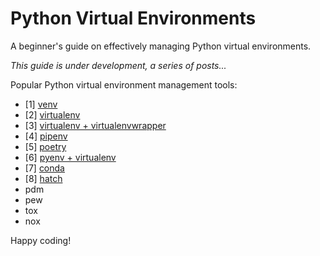 # Python Virtual Environments

A beginner's guide on effectively managing Python virtual environments.

*This guide is under development, a series of posts...*

Popular Python virtual environment management tools:
* [1] [venv](venv/README.md)
* [2] [virtualenv](virtualenv/README.md)
* [3] [virtualenv + virtualenvwrapper](virtualenv+virtualenwrapper/README.md)
* [4] [pipenv](pipenv/README.md)
* [5] [poetry](poetry/README.md)
* [6] [pyenv + virtualenv](pyenv+virtualenv/README.md)
* [7] [conda](conda/README.md)
* [8] [hatch](hatch/README.md)
* pdm
* pew
* tox
* nox

Happy coding!

